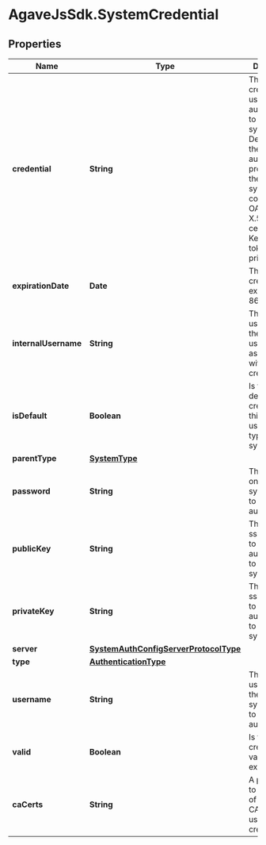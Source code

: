 # AgaveJsSdk.SystemCredential

## Properties
Name | Type | Description | Notes
------------ | ------------- | ------------- | -------------
**credential** | **String** | The credential used to authenticate to the remote system. Depending on the authentication protocol of the remote system, this could be an OAuth Token, X.509 certificate, Kerberose token, or an private key.. | 
**expirationDate** | **Date** | The date the credential expires in ISO 8601 format. | 
**internalUsername** | **String** | The username of the internal user associated with this credential. | 
**isDefault** | **Boolean** | Is this the default credential for this internal user of this type on this system? | 
**parentType** | [**SystemType**](SystemType.md) |  | 
**password** | **String** | The password on the remote system used to authenticate. | 
**publicKey** | **String** | The public ssh key used to authenticate to the remote system. | 
**privateKey** | **String** | The public ssh key used to authenticate to the remote system.. | 
**server** | [**SystemAuthConfigServerProtocolType**](SystemAuthConfigServerProtocolType.md) |  | 
**type** | [**AuthenticationType**](AuthenticationType.md) |  | 
**username** | **String** | The local username on the remote system used to authenticate. | 
**valid** | **Boolean** | Is the credential still valid or has it expired?. | 
**caCerts** | **String** | A public URL to the location of the trusted CA certs to use with this credential. | 



